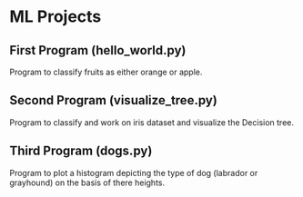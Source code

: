 # ML Projects

## First Program (hello_world.py)

Program to classify fruits as either orange or apple.

## Second Program (visualize_tree.py)

Program to classify and work on iris dataset and visualize the Decision tree.

## Third Program (dogs.py)

Program to plot a histogram depicting the type of dog (labrador or grayhound) on the basis of there heights.